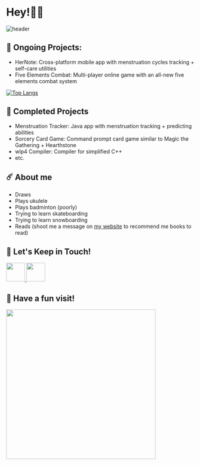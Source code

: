 # Hey!🌟🚀
![header](https://capsule-render.vercel.app/api?type=waving&color=gradient&height=250&section=header&text=Welcome%20to%20my%20dump%20💃%20&fontSize=30)
## 🌱 Ongoing Projects:
- HerNote: Cross-platform mobile app with menstruation cycles tracking + self-care utilities
- Five Elements Combat: Multi-player online game with an all-new five elements combat system

[![Top Langs](https://github-readme-stats.vercel.app/api/top-langs/?username=jessietcao&layout=donut)](https://github.com/anuraghazra/github-readme-stats)

## 🔭 Completed Projects
- Menstruation Tracker: Java app with menstruation tracking + predicting abilities
- Sorcery Card Game: Command prompt card game similar to Magic the Gathering + Hearthstone
- wlp4 Compiler: Compiler for simplified C++
- etc.
  
## ☄️ About me
* Draws
* Plays ukulele
* Plays badminton (poorly)
* Trying to learn skateboarding
* Trying to learn snowboarding
* Reads (shoot me a message on <a href="https://jessiecao.ca/home.html">my website</a> to recommend me books to read)
  
## 🙌 Let's Keep in Touch! 
<a href="https://www.linkedin.com/in/jessietcao/">
  <img height="50" src="https://img.icons8.com/?size=100&id=8808&format=png&color=000000"/>
</a>

<a href="mailto:jessietcao@gmail.com">
  <img height="50" src="https://img.icons8.com/?size=100&id=P7UIlhbpWzZm&format=png&color=000000"/>
</a>

## 💞 Have a fun visit!
<img height="400" src="https://media3.giphy.com/media/v1.Y2lkPTc5MGI3NjExa201bG1ueHRpMnltbDg3bjF4bTNtZmRjanJheDd2YXljbWx6dzRrOSZlcD12MV9pbnRlcm5hbF9naWZfYnlfaWQmY3Q9Zw/F99PZtJC8Hxm0/giphy.gif">
